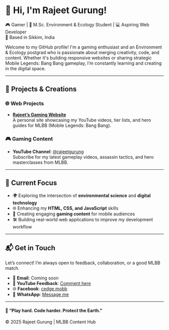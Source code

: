 # 👋 Hi, I'm Rajeet Gurung!

🎮 Gamer | 🌱 M.Sc. Environment & Ecology Student | 💻 Aspiring Web Developer  
📍 Based in Sikkim, India

Welcome to my GitHub profile! I'm a gaming enthusiast and an Environment & Ecology postgrad who is passionate about merging creativity, code, and content. Whether it's building responsive websites or sharing strategic Mobile Legends: Bang Bang gameplay, I’m constantly learning and creating in the digital space.

---

## 🔧 Projects & Creations

### 🌐 Web Projects
- **[Rajeet’s Gaming Website](https://rajeet28.github.io/rajeet-gaming/)**  
  A personal site showcasing my YouTube videos, tier lists, and hero guides for MLBB (Mobile Legends: Bang Bang).

### 🎮 Gaming Content
- **YouTube Channel**: [@rajeetgurung](https://youtube.com/@rajeetgurung)  
  Subscribe for my latest gameplay videos, assassin tactics, and hero masterclasses from MLBB.

---

## 🎯 Current Focus

- 🌍 Exploring the intersection of **environmental science** and **digital technology**
- 🌐 Enhancing my **HTML, CSS, and JavaScript** skills
- 🎥 Creating engaging **gaming content** for mobile audiences
- 🛠️ Building real-world web applications to improve my development workflow

---

## 📬 Get in Touch

Let’s connect! I’m always open to feedback, collaboration, or a good MLBB match.

- 📧 **Email**: Coming soon  
- 💬 **YouTube Feedback**: [Comment here](https://youtube.com/@rajeetgurung)  
- 🌐 **Facebook**: [cedge.mobb](https://www.facebook.com/cedge.mobb)  
- 📱 **WhatsApp**: [Message me](https://wa.me/7679605732)

---

#### 🚀 “Play hard. Code harder. Protect the Earth.”
&copy; 2025 Rajeet Gurung | MLBB Content Hub